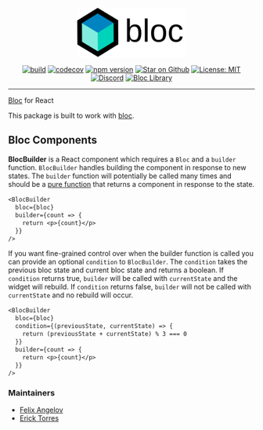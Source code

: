 <p align="center">
<img src="https://raw.githubusercontent.com/felangel/bloc/master/docs/assets/bloc_logo_full.png" height="100" alt="Bloc" />
</p>

<p align="center">
<a href="https://github.com/felangel/bloc.js/actions"><img src="https://github.com/felangel/bloc.js/workflows/react-bloc/badge.svg" alt="build"></a>
<a href="https://codecov.io/gh/felangel/bloc.js"><img src="https://codecov.io/gh/felangel/bloc.js/branch/master/graph/badge.svg" alt="codecov"></a>
<a href="https://badge.fury.io/js/%40felangel%2Freact-bloc"><img src="https://badge.fury.io/js/%40felangel%2Freact-bloc.svg" alt="npm version"></a>
<a href="https://github.com/felangel/bloc.js"><img src="https://img.shields.io/github/stars/felangel/bloc.js.svg?style=flat&logo=github&colorB=deeppink&label=stars" alt="Star on Github"></a>
<a href="https://opensource.org/licenses/MIT"><img src="https://img.shields.io/badge/license-MIT-purple.svg" alt="License: MIT"></a>
<a href="https://discord.gg/Hc5KD3g"><img src="https://img.shields.io/discord/649708778631200778.svg?logo=discord&color=blue" alt="Discord"></a>
<a href="https://github.com/felangel/bloc"><img src="https://tinyurl.com/bloc-library" alt="Bloc Library"></a>
</p>

---

[Bloc](https://github.com/felangel/bloc) for React

This package is built to work with [bloc](https://www.npmjs.com/package/@felangel/bloc).

## Bloc Components

**BlocBuilder** is a React component which requires a `Bloc` and a `builder` function. `BlocBuilder` handles building the component in response to new states. The `builder` function will potentially be called many times and should be a [pure function](https://en.wikipedia.org/wiki/Pure_function) that returns a component in response to the state.

```tsx
<BlocBuilder
  bloc={bloc}
  builder={count => {
    return <p>{count}</p>
  }}
/>
```

If you want fine-grained control over when the builder function is called you can provide an optional `condition` to `BlocBuilder`. The `condition` takes the previous bloc state and current bloc state and returns a boolean. If `condition` returns true, `builder` will be called with `currentState` and the widget will rebuild. If `condition` returns false, `builder` will not be called with `currentState` and no rebuild will occur.

```tsx
<BlocBuilder
  bloc={bloc}
  condition={(previousState, currentState) => {
    return (previousState + currentState) % 3 === 0
  }}
  builder={count => {
    return <p>{count}</p>
  }}
/>
```

### Maintainers

- [Felix Angelov](https://github.com/felangel)
- [Erick Torres](https://github.com/erickjtorres)
